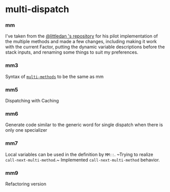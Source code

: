 # multi-dispatch

### mm
I've taken from the [@littledan 's repository](https://github.com/littledan/Factor/tree/multimethods/extra/multi-methods) for his pilot implementation of the multiple methods and made a few changes, including making it work with the current Factor, putting the dynamic variable descriptions before the stack inputs, and renaming some things to suit my preferences.

### mm3
Syntax of [`multi-methods`](https://github.com/factor/factor/tree/master/extra/multi-methods) to be the same as mm

### mm5
Dispatching with Caching

### mm6
Generate code similar to the generic word for single dispatch when there is only one specializer

### mm7
Local variables can be used in the definition by `MM::`. ~Trying to realize `call-next-multi-method`.~ Implemented `call-next-multi-method` behavior. 


### mm9
Refactoring version

